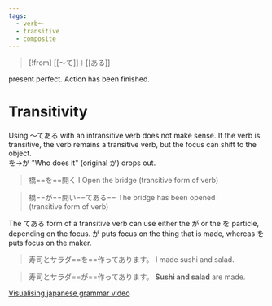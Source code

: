 ```yaml
---
tags:
  - verb〜
  - transitive
  - composite
---
```

>[!from]
>[[〜て]]＋[[ある]]

present perfect. Action has been finished.
# Transitivity
Using 〜てある with an intransitive verb does not make sense.
If the verb is transitive, the verb remains a transitive verb, but the focus can shift to the object.  
を->が
"Who does it" (original が) drops out.
>橋==を==開く
>I Open the bridge (transitive form of verb)

>橋==が==開い==てある==
>The bridge has been opened (transitive form of verb)

The てある form of a transitive verb can use either the が or the を particle, depending on the focus. が puts focus on the thing that is made, whereas を puts focus on the maker.

>寿司とサラダ==を==作ってあります。
>**I** made sushi and salad.

>寿司とサラダ==が==作ってあります。
>**Sushi and salad** are made.

[Visualising japanese grammar video](https://www2.gwu.edu/~eall/vjgnew/07transitivity1/07transitivity1.html)